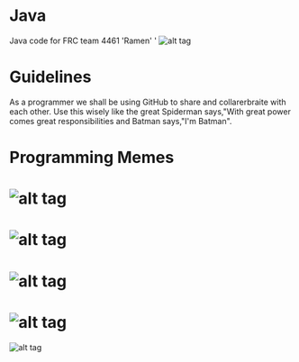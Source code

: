 Java
====

Java code for FRC team 4461 'Ramen' '
![alt tag](http://www.vinyl-decals.com/prodimages/chinese-noodles-decal.gif)

Guidelines
====

As a programmer we shall be using GitHub to share and collarerbraite with each other. Use this wisely like the great Spiderman says,"With great power comes great responsibilities and Batman says,"I'm Batman".

Programming Memes
====
![alt tag](http://media.tumblr.com/tumblr_ktinh8k8J01qa4kqk.jpg)
====
![alt tag](http://troll.me/images/y-u-no/programming-y-u-no-work.jpg)
====
![alt tag](http://media-cache-ec0.pinimg.com/736x/1c/c3/4e/1cc34e4e0aaeff76484b3ae963bfc701.jpg)
====
![alt tag](http://www.loltexts.org/pictures/2013/05/944194_507123689334728_1412440790_n.png)
====
![alt tag](http://1.bp.blogspot.com/-FFKyH-P0IpM/U1jYYYbsAEI/AAAAAAAAHk4/1-qtTETRYFM/s1600/Solving+Bugs.jpg)
